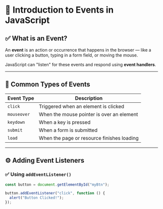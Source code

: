 # 📌 Introduction to Events in JavaScript

## ✅ What is an Event?

An **event** is an action or occurrence that happens in the browser — like a user clicking a button, typing in a form field, or moving the mouse.

JavaScript can "listen" for these events and respond using **event handlers**.

---

## 🧠 Common Types of Events

| Event Type | Description                      |
|------------|----------------------------------|
| `click`    | Triggered when an element is clicked |
| `mouseover`| When the mouse pointer is over an element |
| `keydown`  | When a key is pressed             |
| `submit`   | When a form is submitted          |
| `load`     | When the page or resource finishes loading |

---

## ⚙️ Adding Event Listeners

### ✅ Using `addEventListener()`

```javascript
const button = document.getElementById("myBtn");

button.addEventListener("click", function () {
  alert("Button Clicked!");
});
